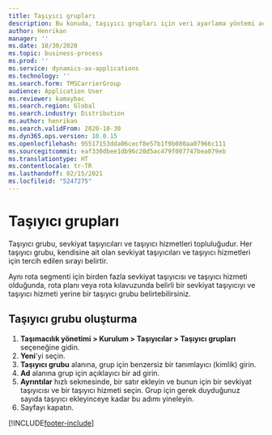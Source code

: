 ```yaml
---
title: Taşıyıcı grupları
description: Bu konuda, taşıyıcı grupları için veri ayarlama yöntemi açıklanmaktadır.
author: Henrikan
manager: ''
ms.date: 10/30/2020
ms.topic: business-process
ms.prod: ''
ms.service: dynamics-ax-applications
ms.technology: ''
ms.search.form: TMSCarrierGroup
audience: Application User
ms.reviewer: kamaybac
ms.search.region: Global
ms.search.industry: Distribution
ms.author: henrikan
ms.search.validFrom: 2020-10-30
ms.dyn365.ops.version: 10.0.15
ms.openlocfilehash: 95517153dda06cecf8e57b1f9b080aa07966c111
ms.sourcegitcommit: eaf330dbee1db96c20d5ac479f007747bea079eb
ms.translationtype: HT
ms.contentlocale: tr-TR
ms.lasthandoff: 02/15/2021
ms.locfileid: "5247275"
---
```

# <a name="carrier-groups"></a>Taşıyıcı grupları

Taşıyıcı grubu, sevkiyat taşıyıcıları ve taşıyıcı hizmetleri topluluğudur. Her taşıyıcı grubu, kendisine ait olan sevkiyat taşıyıcıları ve taşıyıcı hizmetleri için tercih edilen sırayı belirtir.

Aynı rota segmenti için birden fazla sevkiyat taşıyıcısı ve taşıyıcı hizmeti olduğunda, rota planı veya rota kılavuzunda belirli bir sevkiyat taşıyıcıyı ve taşıyıcı hizmeti yerine bir taşıyıcı grubu belirtebilirsiniz.

## <a name="create-a-carrier-group"></a>Taşıyıcı grubu oluşturma

1. **Taşımacılık yönetimi &gt; Kurulum &gt; Taşıyıcılar &gt; Taşıyıcı grupları** seçeneğine gidin.
1. **Yeni**'yi seçin.
1. **Taşıyıcı grubu** alanına, grup için benzersiz bir tanımlayıcı (kimlik) girin.
1. **Ad** alanına grup için açıklayıcı bir ad girin.
1. **Ayrıntılar** hızlı sekmesinde, bir satır ekleyin ve bunun için bir sevkiyat taşıyıcısı ve bir taşıyıcı hizmeti seçin. Grup için gerek duyduğunuz sayıda taşıyıcı ekleyinceye kadar bu adımı yineleyin.
1. Sayfayı kapatın.


[!INCLUDE[footer-include](../../../includes/footer-banner.md)]